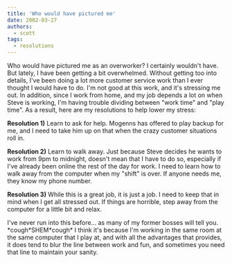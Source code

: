 ```yaml
---
title: 'Who would have pictured me'
date: 2002-03-27
authors:
  - scott
tags:
  - resolutions
---
```


Who would have pictured me as an overworker? I certainly wouldn't have. But lately, I have been getting a bit overwhelmed. Without getting too into details, I've been doing a lot more customer service work than I ever thought I would have to do. I'm not good at this work, and it's stressing me out. In addition, since I work from home, and my job depends a lot on when Steve is working, I'm having trouble dividing between "work time" and "play time". As a result, here are my resolutions to help lower my stress:

**Resolution 1)** Learn to ask for help. Mogenns has offered to play backup for me, and I need to take him up on that when the crazy customer situations roll in.

**Resolution 2)** Learn to walk away. Just because Steve decides he wants to work from 9pm to midnight, doesn't mean that I have to do so, especially if I've already been online the rest of the day for work. I need to learn how to walk away from the computer when my "shift" is over. If anyone needs me, they know my phone number.

**Resolution 3)** While this is a great job, it is just a job. I need to keep that in mind when I get all stressed out. If things are horrible, step away from the computer for a little bit and relax.

I've never run into this before... as many of my former bosses will tell you. \*cough\*SHEM\*cough\* I think it's because I'm working in the same room at the same computer that I play at, and with all the advantages that provides, it does tend to blur the line between work and fun, and sometimes you need that line to maintain your sanity.
